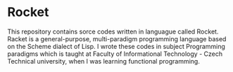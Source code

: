 # Rocket
This repository contains sorce codes written in languague called Rocket. Racket is a general-purpose, multi-paradigm programming language based on the Scheme dialect of Lisp. I wrote these codes in subject Programming paradigms which is taught at Faculty of Informational Technology - Czech Technical university, when I was learning functional programming.
